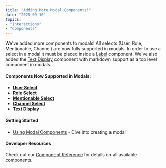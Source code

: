 ```yaml
---
title: "Adding More Modal Components!"
date: "2025-09-10"
topics:
- "Interactions"
- "Components"
---
```


We've added more components to modals! All selects (User, Role, Mentionable, Channel) are now fully supported in modals. In order to use a select in a modal it must be placed inside a [Label](/docs/components/reference#label) component. We've also added the [Text Display](/docs/components/reference#text-display) component with markdown support as a top level component in modals.

#### Components Now Supported in Modals:

- [**User Select**](/docs/components/reference#user-select)
- [**Role Select**](/docs/components/reference#role-select)
- [**Mentionable Select**](/docs/components/reference#mentionable-select)
- [**Channel Select**](/docs/components/reference#channel-select)
- [**Text Display**](/docs/components/reference#text-display)

#### Getting Started

- [Using Modal Components](/docs/components/using-modal-components) - Dive into creating a modal

#### Developer Resources

Check out our [Component Reference](/docs/components/reference) for details on all available components.
